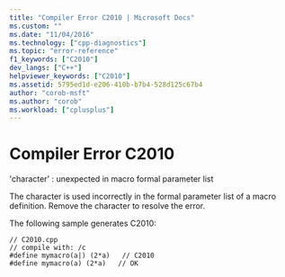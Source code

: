 ```yaml
---
title: "Compiler Error C2010 | Microsoft Docs"
ms.custom: ""
ms.date: "11/04/2016"
ms.technology: ["cpp-diagnostics"]
ms.topic: "error-reference"
f1_keywords: ["C2010"]
dev_langs: ["C++"]
helpviewer_keywords: ["C2010"]
ms.assetid: 5795ed1d-e206-410b-b7b4-528d125c67b4
author: "corob-msft"
ms.author: "corob"
ms.workload: ["cplusplus"]
---
```

# Compiler Error C2010
'character' : unexpected in macro formal parameter list  
  
 The character is used incorrectly in the formal parameter list of a macro definition. Remove the character to resolve the error.  
  
 The following sample generates C2010:  
  
```  
// C2010.cpp  
// compile with: /c  
#define mymacro(a|) (2*a)   // C2010  
#define mymacro(a) (2*a)   // OK  
```